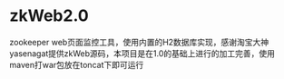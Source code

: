 # zkWeb2.0
zookeeper web页面监控工具，使用内置的H2数据库实现，感谢淘宝大神yasenagat提供zkWeb源码，本项目是在1.0的基础上进行的加工完善，使用maven打war包放在toncat下即可运行
